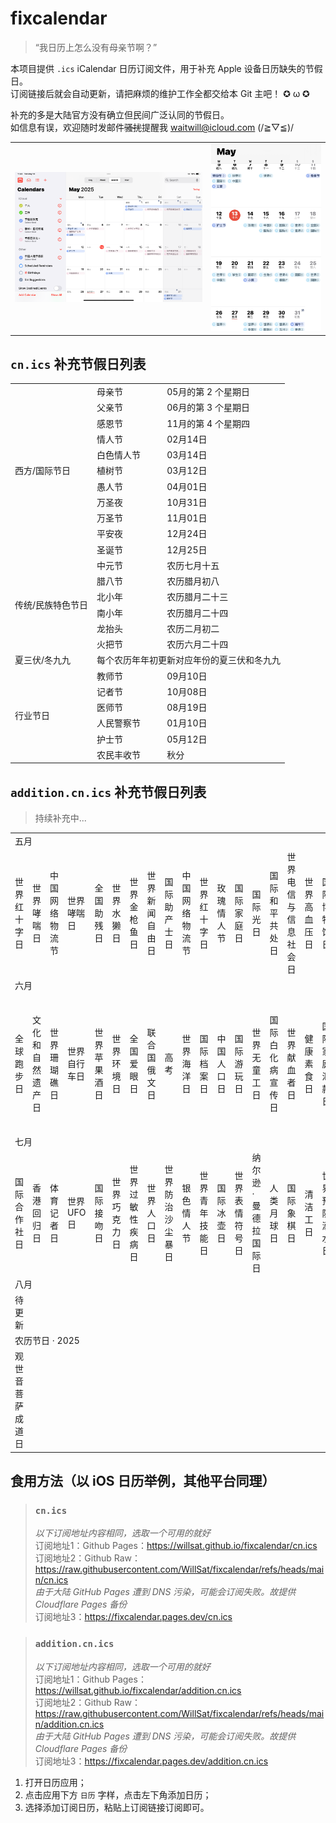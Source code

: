 # fixcalendar

> “我日历上怎么没有母亲节啊？”

本项目提供 `.ics` iCalendar 日历订阅文件，用于补充 Apple 设备日历缺失的节假日。  
订阅链接后就会自动更新，请把麻烦的维护工作全都交给本 Git 主吧！ ✪ ω ✪

补充的多是大陆官方没有确立但民间广泛认同的节假日。  
如信息有误，欢迎随时发邮件~~骚扰~~提醒我 waitwill@icloud.com (/≧▽≦)/  

<table>
  <tr>
    <td><img src="img/IMG1.png" /></td><td><img src="img/IMG2.jpg" /></td>
  </tr>
</table>

## `cn.ics` 补充节假日列表

<table>
<tr><td rowspan="11">西方/国际节日</td><td>母亲节</td><td>05月的第 2 个星期日</td></tr>
<tr><td>父亲节</td><td>06月的第 3 个星期日</td></tr>
<tr><td>感恩节</td><td>11月的第 4 个星期四</td></tr>
<tr><td>情人节</td><td>02月14日</td></tr>
<tr><td>白色情人节</td><td>03月14日</td></tr>
<tr><td>植树节</td><td>03月12日</td></tr>
<tr><td>愚人节</td><td>04月01日</td></tr>
<tr><td>万圣夜</td><td>10月31日</td></tr>
<tr><td>万圣节</td><td>11月01日</td></tr>
<tr><td>平安夜</td><td>12月24日</td></tr>
<tr><td>圣诞节</td><td>12月25日</td></tr>

<tr><td rowspan="6">传统/民族特色节日</td><td>中元节</td><td>农历七月十五</td></tr>
<tr><td>腊八节</td><td>农历腊月初八</td></tr>
<tr><td>北小年</td><td>农历腊月二十三</td></tr>
<tr><td>南小年</td><td>农历腊月二十四</td></tr>
<tr><td>龙抬头</td><td>农历二月初二</td></tr>
<tr><td>火把节</td><td>农历六月二十四</td></tr>

<tr><td>夏三伏/冬九九</td><td colspan="2">每个农历年年初更新对应年份的夏三伏和冬九九</td></tr>

<tr><td rowspan="6">行业节日</td><td>教师节</td><td>09月10日</td></tr>
<tr><td>记者节</td><td>10月08日</td></tr>
<tr><td>医师节</td><td>08月19日</td></tr>
<tr><td>人民警察节</td><td>01月10日</td></tr>
<tr><td>护士节</td><td>05月12日</td></tr>
<tr><td>农民丰收节</td><td>秋分</td></tr>
</table>

## `addition.cn.ics` 补充节假日列表

> 持续补充中...

<table>
<tr><td colspan="99">五月</td></tr>
<tr>
<td>世界红十字日</td>
<td>世界哮喘日</td>
<td>中国网络物流节</td>
<td>世界哮喘日</td>
<td>全国助残日</td>
<td>世界水獭日</td>
<td>世界金枪鱼日</td>
<td>世界新闻自由日</td>
<td>国际助产士日</td>
<td>中国网络物流节</td>
<td>世界红十字日</td>
<td>玫瑰情人节</td>
<td>国际家庭日</td>
<td>国际光日</td>
<td>国际和平共处日</td>
<td>世界电信与信息社会日</td>
<td>世界高血压日</td>
<td>国际博物馆日</td>
<td>中国旅游日</td>
<td>世界家庭医生日</td>
<td>学生营养日</td>
<td>国际茶日</td>
<td>生物多样性日</td>
<td>世界龟鳖日</td>
<td>根除产科瘘国际日</td>
<td>国际捻角山羊日</td>
<td>世界足球日</td>
<td>国际失踪儿童日</td>
<td>世界向人体条件挑战日</td>
<td>全国爱发日</td>
<td>世界肠道健康日</td>
<td>国际维和人员日</td>
<td>五卅运动纪念日</td>
<td>世界海狮日</td>
<td>世界无烟日</td>
</tr>

<tr><td colspan="99">六月</td></tr>
<tr>
<td>全球跑步日</td>
<td>文化和自然遗产日</td>
<td>世界珊瑚礁日</td>
<td>世界自行车日</td>
<td>世界苹果酒日</td>
<td>世界环境日</td>
<td>全国爱眼日</td>
<td>联合国俄文日</td>
<td>高考</td>
<td>世界海洋日</td>
<td>国际档案日</td>
<td>中国人口日</td>
<td>国际游玩日</td>
<td>世界无童工日</td>
<td>国际白化病宣传日</td>
<td>世界献血者日</td>
<td>健康素食日</td>
<td>国际家庭汇款日</td>
<td>世界防治沙漠化和干旱日</td>
<td>国际野餐日</td>
<td>国际寿司日</td>
<td>世界难民日</td>
<td>世界渐冻人日</td>
<td>中国儿童慈善活动日</td>
<td>世界骆驼日</td>
<td>国际奥林匹克日</td>
<td>联合国公务员日</td>
<td>女外交官国际日</td>
<td>全国土地日</td>
<td>世界海员日</td>
<td>国际禁毒日</td>
<td>联合国宪章日</td>
<td>中小微企业日</td>
<td>国际热带日</td>
<td>国际小行星日</td>
</tr>

<tr><td colspan="99">七月</td></tr>
<tr>
<td>国际合作社日</td>
<td>香港回归日</td>
<td>体育记者日</td>
<td>世界 UFO 日</td>
<td>国际接吻日</td>
<td>世界巧克力日</td>
<td>世界过敏性疾病日</td>
<td>世界人口日</td>
<td>世界防治沙尘暴日</td>
<td>银色情人节</td>
<td>世界青年技能日</td>
<td>国际冰壶日</td>
<td>世界表情符号日</td>
<td>纳尔逊·曼德拉国际日</td>
<td>人类月球日</td>
<td>国际象棋日</td>
<td>清洁工日</td>
<td>世界预防溺水日</td>
<td>粤语日</td>
<td>世界语创立日</td>
<td>世界肝炎日</td>
<td>世界爱虎日</td>
<td>国际友谊日</td>
</tr>

<tr><td colspan="99">八月</td></tr>
<tr>
<td>待更新</td>
</tr>

<tr><td colspan="99">农历节日 · 2025</td></tr>
<tr>
<td>观世音菩萨成道日</td>
</tr>
</table>

## 食用方法（以 iOS 日历举例，其他平台同理）

> ### `cn.ics`
> *以下订阅地址内容相同，选取一个可用的就好*  
> 订阅地址1：Github Pages：https://willsat.github.io/fixcalendar/cn.ics  
> 订阅地址2：Github Raw：https://raw.githubusercontent.com/WillSat/fixcalendar/refs/heads/main/cn.ics  
> *由于大陆 GitHub Pages 遭到 DNS 污染，可能会订阅失败。故提供 Cloudflare Pages 备份*  
> 订阅地址3：https://fixcalendar.pages.dev/cn.ics

> ### `addition.cn.ics`
> *以下订阅地址内容相同，选取一个可用的就好*  
> 订阅地址1：Github Pages：https://willsat.github.io/fixcalendar/addition.cn.ics  
> 订阅地址2：Github Raw：https://raw.githubusercontent.com/WillSat/fixcalendar/refs/heads/main/addition.cn.ics  
> *由于大陆 GitHub Pages 遭到 DNS 污染，可能会订阅失败。故提供 Cloudflare Pages 备份*  
> 订阅地址3：https://fixcalendar.pages.dev/addition.cn.ics  

1. 打开日历应用；
2. 点击应用下方 `日历` 字样，点击左下角添加日历；
3. 选择添加订阅日历，粘贴上订阅链接订阅即可。